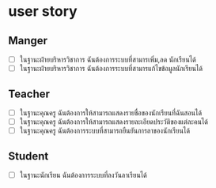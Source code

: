 # user story

## Manger

- [ ] ในฐานะฝ่ายบริหารวิชาการ ฉันต้องการระบบที่สามารเพิ่ม,ลด นักเรียนได้
- [ ] ในฐานะฝ่ายบริหารวิชาการ ฉันต้องการระบบที่สามารแก้ไขข้อมูลนักเรียนได้

## Teacher

- [ ] ในฐานะคุณครู ฉันต้องการให้สามารถแสดงรายชื่อของนักเรียนที่ฉันสอนได้
- [ ] ในฐานะคุณครู ฉันต้องการให้สามารถแสดงรายละเอียดประวัติของแต่ละคนได้
- [ ] ในฐานะคุณครู ฉันต้องการระบบที่สามารถยืนยันการลาของนักเรียนได้

## Student

- [ ] ในฐานะนักเรียน ฉันต้องการระบบที่ลงวันลาเรียนได้
